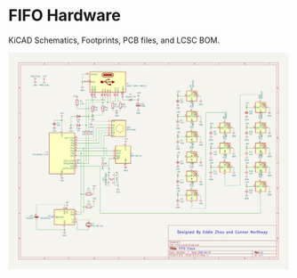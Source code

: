 # FIFO Hardware
KiCAD Schematics, Footprints, PCB files, and LCSC BOM.

![Preview of Schematic](./fifo-sch.png)
